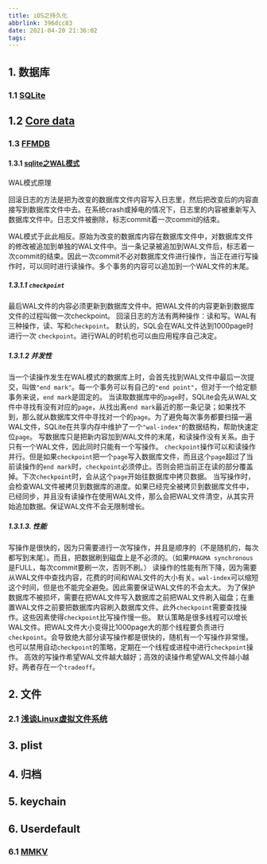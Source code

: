```yaml
---
title: iOS之持久化
abbrlink: 396dcc83
date: 2021-04-20 21:36:02
tags:
---
```

## 1. 数据库

### 1.1 [SQLite](https://www.w3cschool.cn/sqlite/sqlite-tutorial.html)

## 1.2 [Core data](https://developer.aliyun.com/article/117778)

### 1.3 [FFMDB](https://github.com/ccgus/fmdb)

#### 1.3.1 [sqlite之WAL模式](https://www.cnblogs.com/huahuahu/p/sqlite-zhiWAL-mo-shi.html)

WAL模式原理

回滚日志的方法是把为改变的数据库文件内容写入日志里，然后把改变后的内容直接写到数据库文件中去。在系统crash或掉电的情况下，日志里的内容被重新写入数据库文件中。日志文件被删除，标志commit着一次commit的结束。

WAL模式于此此相反。原始为改变的数据库内容在数据库文件中，对数据库文件的修改被追加到单独的WAL文件中。当一条记录被追加到WAL文件后，标志着一次commit的结束。因此一次commit不必对数据库文件进行操作，当正在进行写操作时，可以同时进行读操作。多个事务的内容可以追加到一个WAL文件的末尾。

##### 1.3.1.1 `checkpoint`

最后WAL文件的内容必须更新到数据库文件中。把WAL文件的内容更新到数据库文件的过程叫做一次checkpoint。
回滚日志的方法有两种操作：读和写。WAL有三种操作，读、写和`checkpoint`。
默认的，SQL会在WAL文件达到1000page时进行一次 `checkpoint`。进行WAL的时机也可以由应用程序自己决定。

##### 1.3.1.2 并发性

当一个读操作发生在WAL模式的数据库上时，会首先找到WAL文件中最后一次提交，叫做`"end mark"`。每一个事务可以有自己的`"end point"`，但对于一个给定额事务来说，`end mark`是固定的。
当读取数据库中的`page`时，SQLite会先从WAL文件中寻找有没有对应的`page`，从找出离`end mark`最近的那一条记录；如果找不到，那么就从数据库文件中寻找对一个的`page`。为了避免每次事务都要扫描一遍WAL文件，SQLite在共享内存中维护了一个`"wal-index"`的数据结构，帮助快速定位`page`。
写数据库只是把新内容加到WAL文件的末尾，和读操作没有关系。由于只有一个WAL文件，因此同时只能有一个写操作。
`checkpoint`操作可以和读操作并行。但是如果`checkpoint`把一个`page`写入数据库文件，而且这个`page`超过了当前读操作的`end mark`时，`checkpoint`必须停止。否则会把当前正在读的部分覆盖掉。下次`checkpoint`时，会从这个`page`开始往数据库中拷贝数据。
当写操作时，会检查WAL文件被拷贝到数据库的进度。如果已经完全被拷贝到数据库文件中，已经同步，并且没有读操作在使用WAL文件，那么会把WAL文件清空，从其实开始追加数据。保证WAL文件不会无限制增长。

##### 1.3.1.3. 性能

写操作是很快的，因为只需要进行一次写操作，并且是顺序的（不是随机的，每次都写到末尾）。而且，把数据刷到磁盘上是不必须的。（如果`PRAGMA synchronous`是FULL，每次commit要刷一次，否则不刷。）
读操作的性能有所下降，因为需要从WAL文件中查找内容，花费的时间和WAL文件的大小有关。`wal-index`可以缩短这个时间，但是也不能完全避免。因此需要保证WAL文件的不会太大。
为了保护数据库不被损坏，需要在把WAL文件写入数据库之前把WAL文件刷入磁盘；在重置WAL文件之前要把数据库内容刷入数据库文件。此外`checkpoint`需要查找操作。这些因素使得`checkpoint`比写操作慢一些。
默认策略是很多线程可以增长WAL文件。把WAL文件大小变得比1000page大的那个线程要负责进行`checkpoint`。会导致绝大部分读写操作都是很快的，随机有一个写操作非常慢。也可以禁用自动`checkpoint`的策略，定期在一个线程或进程中进行`checkpoint`操作。
高效的写操作希望WAL文件越大越好；高效的读操作希望WAL文件越小越好。两者存在一个`tradeoff`。

## 2. 文件

### 2.1 [浅谈Linux虚拟文件系统](https://zhuanlan.zhihu.com/p/69289429)

## 3. plist

## 4. 归档

## 5. keychain

## 6. Userdefault

### 6.1 [MMKV](https://github.com/Tencent/MMKV/blob/master/README_CN.md)
